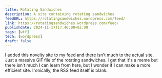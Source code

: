 ```yaml
---
title: Rotating Sandwiches
description: A site containing rotating sandwiches
feedURL: https://rotatingsandwiches.wordpress.com/feed/
link: https://rotatingsandwiches.wordpress.com/feed/
publishdate: 2024-11-17T17:46:00+02:00
tags: [wtf]
tech: [wordpress]
draft: false
---
```


I added this novelty site to my feed and there isn't much to the actual site. Just a massive GIF file of the rotating sandwiches. I get that it's a meme but there isn't much I can learn from here, but I wonder if I can make a more efficient site. Ironically, the RSS feed itself is blank.
